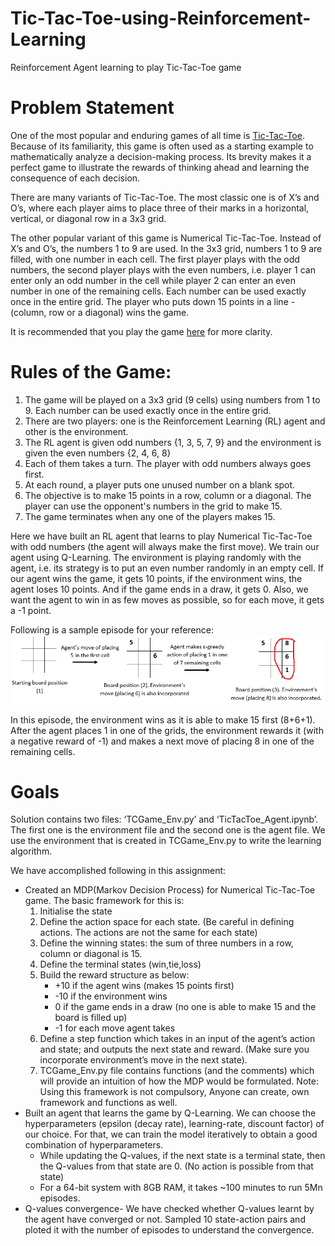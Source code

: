 # Tic-Tac-Toe-using-Reinforcement-Learning
Reinforcement Agent learning to play Tic-Tac-Toe game

# Problem Statement
One of the most popular and enduring games of all time is [Tic-Tac-Toe](https://www.youtube.com/watch?v=5SdW0_wTX5c). Because of its familiarity, this game is often used as a starting example to mathematically analyze a decision-making process. Its brevity makes it a perfect game to illustrate the rewards of thinking ahead and learning the consequence of each decision.

There are many variants of Tic-Tac-Toe. The most classic one is of X’s and O’s, where each player aims to place three of their marks in a horizontal, vertical, or diagonal row in a 3x3 grid.

The other popular variant of this game is Numerical Tic-Tac-Toe. Instead of X’s and O’s, the numbers 1 to 9 are used. In the 3x3 grid, numbers 1 to 9 are filled, with one number in each cell. The first player plays with the odd numbers, the second player plays with the even numbers, i.e. player 1 can enter only an odd number in the cell while player 2 can enter an even number in one of the remaining cells. Each number can be used exactly once in the entire grid. The player who puts down 15 points in a line - (column, row or a diagonal) wins the game. 

It is recommended that you play the game [here](https://playtictactoe.org/) for more clarity.

# Rules of the Game:
1. The game will be played on a 3x3 grid (9 cells) using numbers from 1 to 9. Each number can be used exactly once in the entire grid.
2. There are two players: one is the Reinforcement Learning (RL) agent and other is the environment.
3. The RL agent is given odd numbers {1, 3, 5, 7, 9} and the environment is given the even numbers {2, 4, 6, 8}
4. Each of them takes a turn. The player with odd numbers always goes first.
5. At each round, a player puts one unused number on a blank spot.
6. The objective is to make 15 points in a row, column or a diagonal. The player can use the opponent's numbers in the grid to make 15.
7. The game terminates when any one of the players makes 15.

Here we have built an RL agent that learns to play Numerical Tic-Tac-Toe with odd numbers (the agent will always make the first move). We train our agent using Q-Learning. The environment is playing randomly with the agent, i.e. its strategy is to put an even number randomly in an empty cell. If our agent wins the game, it gets 10 points, if the environment wins, the agent loses 10 points. And if the game ends in a draw, it gets 0. Also, we want the agent to win in as few moves as possible, so for each move, it gets a -1 point.

Following is a sample episode for your reference:
![image not loaded](TicTacToe_Sample.png)

In this episode, the environment wins as it is able to make 15 first (8+6+1).  After the agent places 1 in one of the grids, the environment rewards it (with a negative reward of -1) and makes a next move of placing 8 in one of the remaining cells.

# Goals
Solution contains two files: ‘TCGame_Env.py’ and ‘TicTacToe_Agent.ipynb’. The first one is the environment file and the second one is the agent file. We use the environment that is created in TCGame_Env.py to write the learning algorithm.

We have accomplished following in this assignment:
- Created an MDP(Markov Decision Process) for Numerical Tic-Tac-Toe game. The basic framework for this is:
  1. Initialise the state
  2. Define the action space for each state. (Be careful in defining actions. The actions are not the same for each state)
  3. Define the winning states: the sum of three numbers in a row, column or diagonal is 15.
  4. Define the terminal states (win,tie,loss)
  5. Build the reward structure as below:
      - +10 if the agent wins (makes 15 points first)
      - -10 if the environment wins
      - 0 if the game ends in a draw (no one is able to make 15 and the board is filled up)
      - -1 for each move agent takes
  6. Define a step function which takes in an input of the agent’s action and state; and outputs the next state and reward. (Make sure you incorporate environment’s move in the next state).
  7.  TCGame_Env.py file contains functions (and the comments) which will provide an intuition of how the MDP would be formulated. Note: Using this framework is not compulsory, Anyone can create, own framework and functions as well.
- Built an agent that learns the game by Q-Learning. We can choose the hyperparameters (epsilon (decay rate), learning-rate, discount factor) of our choice. For that, we can train the model iteratively to obtain a good combination of hyperparameters.
  - While updating the Q-values, if the next state is a terminal state, then the Q-values from that state are 0. (No action is possible from that state)
  - For a 64-bit system with 8GB RAM, it takes ~100 minutes to run 5Mn episodes.
- Q-values convergence- We have checked whether Q-values learnt by the agent have converged or not. Sampled 10 state-action pairs and ploted it with the number of episodes to understand the convergence.
